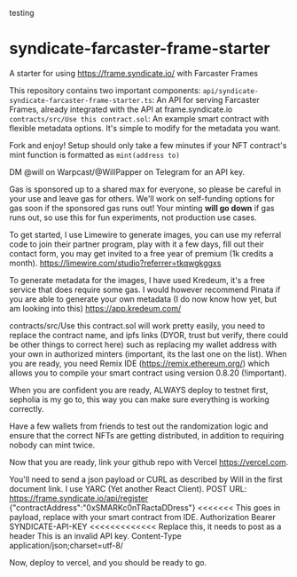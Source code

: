 testing
# syndicate-farcaster-frame-starter

A starter for using https://frame.syndicate.io/ with Farcaster Frames

This repository contains two important components:
`api/syndicate-syndicate-farcaster-frame-starter.ts`: An API for serving Farcaster Frames, already integrated with the API at frame.syndicate.io
`contracts/src/Use this contract.sol`: An example smart contract with flexible metadata options. It's simple to modify for the metadata you want.

Fork and enjoy! Setup should only take a few minutes if your NFT contract's mint function is formatted as `mint(address to)`

DM @will on Warpcast/@WillPapper on Telegram for an API key.

Gas is sponsored up to a shared max for everyone, so please be careful in your use and leave gas for others. We'll work on self-funding options for gas soon if the sponsored gas runs out! Your minting **will go down** if gas runs out, so use this for fun experiments, not production use cases.

To get started, I use Limewire to generate images, you can use my referral code to join their partner program, play with it a few days, fill out their contact form, you may get invited to a free year of premium (1k credits a month). https://limewire.com/studio?referrer=tkqwgkggxs

To generate metadata for the images, I have used Kredeum, it's a free service that does require some gas. I would however recommend Pinata if you are able to generate your own metadata (I do now know how yet, but am looking into this) https://app.kredeum.com/

contracts/src/Use this contract.sol will work pretty easily, you need to replace the contract name, and ipfs links (DYOR, trust but verify, there could be other things to correct here) such as replacing my wallet address with your own in authorized minters (important, its the last one on the list).
When you are ready, you need Remix IDE (https://remix.ethereum.org/) which allows you to compile your smart contract using version 0.8.20 (!important).

When you are confident you are ready, ALWAYS deploy to testnet first, sepholia is my go to, this way you can make sure everything is working correctly. 

Have a few wallets from friends to test out the randomization logic and ensure that the correct NFTs are getting distributed, in addition to requiring nobody can mint twice. 

Now that you are ready, link your github repo with Vercel https://vercel.com. 

You'll need to send a json payload or CURL as described by Will in the first document link. I use YARC (Yet another React Client). 
POST
URL: https://frame.syndicate.io/api/register
{"contractAddress":"0xSMARKc0nTRactaDDress"} <<<<<<< This goes in payload, replace with your smart contract from IDE. 
Authorization	Bearer SYNDICATE-API-KEY   <<<<<<<<<<<<< Replace this, it needs to post as a header	 This is an invalid API key.
Content-Type	application/json;charset=utf-8/

Now, deploy to vercel, and you should be ready to go. 
